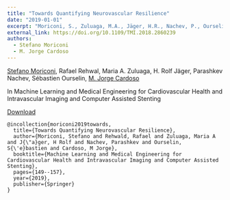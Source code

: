 ```yaml
---
title: "Towards Quantifying Neurovascular Resilience"
date: "2019-01-01"
excerpt: "Moriconi, S., Zuluaga, M.A., Jäger, H.R., Nachev, P., Ourselin, S. and Cardoso, M.J., 2018. IEEE transactions on medical imaging, 38(1), pp.225-239."
external_link: https://doi.org/10.1109/TMI.2018.2860239
authors:
  - Stefano Moriconi
  - M. Jorge Cardoso
---
```

[Stefano Moriconi](/people/stefano_moriconi), Rafael Rehwal, Maria A. Zuluaga, H. Rolf Jäger, Parashkev Nachev, Sébastien Ourselin, [M. Jorge Cardoso](/people/jorge_cardoso)

In Machine Learning and Medical Engineering for Cardiovascular Health and Intravascular Imaging and Computer Assisted Stenting

<a href="{{page.external_link}}" target="_blank"> Download </a>

```
@incollection{moriconi2019towards,
  title={Towards Quantifying Neurovascular Resilience},
  author={Moriconi, Stefano and Rehwald, Rafael and Zuluaga, Maria A and J{\"a}ger, H Rolf and Nachev, Parashkev and Ourselin, S{\'e}bastien and Cardoso, M Jorge},
  booktitle={Machine Learning and Medical Engineering for Cardiovascular Health and Intravascular Imaging and Computer Assisted Stenting},
  pages={149--157},
  year={2019},
  publisher={Springer}
}

```
